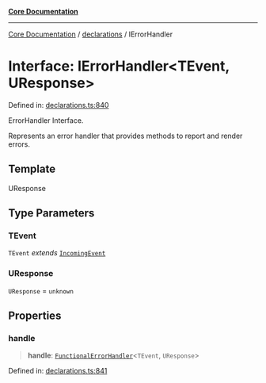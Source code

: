 [**Core Documentation**](../../README.md)

***

[Core Documentation](../../README.md) / [declarations](../README.md) / IErrorHandler

# Interface: IErrorHandler\<TEvent, UResponse\>

Defined in: [declarations.ts:840](https://github.com/stonemjs/core/blob/e2fddc9518734748c09a72d4b4064dd1d4c1288c/src/declarations.ts#L840)

ErrorHandler Interface.

Represents an error handler that provides methods to report and render errors.

## Template

UResponse

## Type Parameters

### TEvent

`TEvent` *extends* [`IncomingEvent`](../../events/IncomingEvent/classes/IncomingEvent.md)

### UResponse

`UResponse` = `unknown`

## Properties

### handle

> **handle**: [`FunctionalErrorHandler`](../type-aliases/FunctionalErrorHandler.md)\<`TEvent`, `UResponse`\>

Defined in: [declarations.ts:841](https://github.com/stonemjs/core/blob/e2fddc9518734748c09a72d4b4064dd1d4c1288c/src/declarations.ts#L841)
